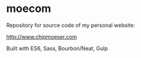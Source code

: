 # moecom
Repository for source code of my personal website:

http://www.chipmoeser.com

Built with ES6, Sass, Bourbon/Neat, Gulp
